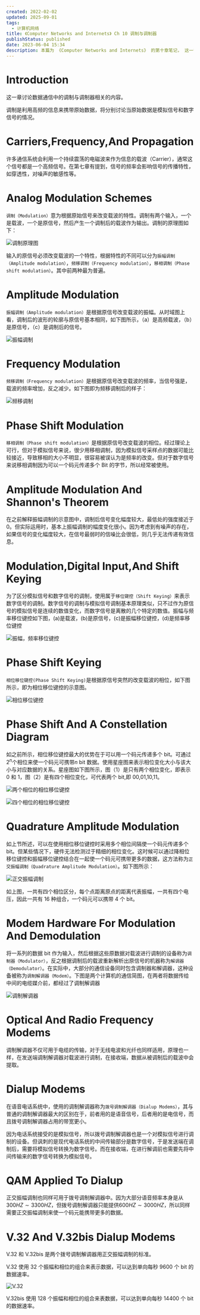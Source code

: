 ```yaml
---
created: 2022-02-02
updated: 2025-09-01
tags:
  - 计算机网络
title: 《Computer Networks and Internets》 Ch 10 调制与调制器
publishStatus: published
date: 2023-06-04 15:34
description: 本篇为 《Computer Networks and Internets》 的第十章笔记， 这一部分将介绍调制的概念，包括振幅调制，频移调制，移相调制，且会分别根据原始数据是模拟信号和数字信号两种情况进行讨论。在本章的最后，会对进行调制的设备——调制器进行简单的介绍。
---
```


# Introduction

这一章讨论数据通信中的调制与调制器相关的内容。

调制是利用高频的信息来携带原始数据，将分别讨论当原始数据是模拟信号和数字信号的情况。

# Carriers,Frequency,And Propagation

许多通信系统会利用一个持续震荡的电磁波来作为信息的载波（Carrier），通常这个信号都是一个高频信号。在第七章有提到，信号的频率会影响信号的传播特性，如穿透性，对噪声的敏感性等。

# Analog Modulation Schemes

`调制（Modulation）`意为根据原始信号来改变载波的特性。调制有两个输入，一个是载波，一个是原信号，然后产生一个调制后的载波作为输出。调制的原理图如下：

![调制原理图](/ch_10_modulation_and_modems/2019-12-07-23-21-31.png)

输入的原信号必须改变载波的一个特性，根据特性的不同可以分为`振幅调制（Amplitude modulation）`，`频移调制（Frequency modulation）`，`移相调制（Phase shift modulation）`。其中前两种最为普遍。

# Amplitude Modulation

`振幅调制（Amplitude modulation）`是根据原信号改变载波的振幅。从时域图上看，调制后的波形的轮廓与原信号基本相同，如下图所示，（a）是高频载波，（b）是原信号，（c）是调制后的信号。

![振幅调制](/ch_10_modulation_and_modems/2019-12-07-23-28-45.png)

# Frequency Modulation

`频移调制（Frequency modulation）`是根据原信号改变载波的频率，当信号强是，载波的频率增加，反之减少。如下图即为频移调制后的样子：

![频移调制](/ch_10_modulation_and_modems/2019-12-07-23-36-37.png)

# Phase Shift Modulation

`移相调制（Phase shift modulation）`是根据原信号改变载波的相位。经过理论上可行，但对于模拟信号来说，很少用移相调制，因为模拟信号采样点的数据可能比较接近，导致移相的大小不明显，很容易被误认为是频率的改变。但对于数字信号来说移相调制因为可以一个码元传递多个 Bit 的字节，所以经常被使用。

# Amplitude Modulation And Shannon's Theorem

在之前解释振幅调制的示意图中，调制后信号变化幅度较大，最低处的强度接近于 0。但实际运用时，基本上振幅调制的幅度变化很小。因为考虑到有噪声的存在，如果信号的变化幅度较大，在信号最弱时的信噪比会很低，则几乎无法传递有效信息。

# Modulation,Digital Input,And Shift Keying

为了区分模拟信号和数字信号的调制，使用属于`移位键控（Shift Keying）`来表示数字信号的调制。数字信号的调制与模拟信号调制基本原理类似，只不过作为原信号的模拟信号是连续的数值变化，而数字信号是离散的几个特定的数值。振幅与频率移位键控如下图，(a)是载波，(b)是原信号，(c)是振幅移位键控，(d)是频率移位键控

![振幅，频率移位键控](/ch_10_modulation_and_modems/2019-12-08-00-05-53.png)

# Phase Shift Keying

`相位移位键控(Phase Shift Keying)`是根据原信号突然的改变载波的相位，如下图所示，即为相位移位键控的示意图。

![相位移位键控](/ch_10_modulation_and_modems/2019-12-08-00-11-28.png)

# Phase Shift And A Constellation Diagram

如之前所示，相位移位键控最大的优势在于可以用一个码元传递多个 bit。可通过$2^n$个相位来使一个码元可携带$n$ bit 数据。使用星座图来表示相位变化大小与该大小与对应数据的关系。星座图如下图所示，图（1）是只有两个相位变化，即表示 0 和 1，图（2）是有四个相位变化，可代表两个 bit,即 00,01,10,11。

![两个相位的相位移位键控](/ch_10_modulation_and_modems/2019-12-08-00-18-17.png)

![四个相位的相位移位键控](/ch_10_modulation_and_modems/2019-12-08-00-18-54.png)

# Quadrature Amplitude Modulation

如上节所述，可以在使用相位移位键控时采用多个相位间隔使一个码元传递多个 bit。但某些情况下，硬件无法检测过于精细的相位变化。这时候可以通过降相位移位键控和振幅移位键控结合在一起使一个码元可携带更多的数据，这方法称为`正交振幅调制（Quadrature Amplitude Modulation）`。如下图所示：

![正交振幅调制](/ch_10_modulation_and_modems/2019-12-08-10-04-32.png)

如上图，一共有四个相位区分，每个点距离原点的距离代表振幅，一共有四个电压，因此一共有 16 种组合，一个码元可以携带 4 个 bit。

# Modem Hardware For Modulation And Demodulation

将一系列的数据 bit 作为输入，然后根据这些原数据对载波进行调制的设备称为`调制器（Modulator）`，反之根据调制后的载波重新解析出原信号的机器称为`解调器（Demodulator）`。在实际中，大部分的通信设备同时包含调制器和解调器，这种设备被称为`调制解调器（Modem）`。下图是两个计算机的通信简图，在两者将数据传给中间的电缆媒介前，都经过了调制解调器

![调制解调器](/ch_10_modulation_and_modems/2019-12-08-10-13-14.png)

# Optical And Radio Frequency Modems

调制解调器不仅可用于电缆的传输，对于无线电波和光纤也同样适用，原理也一样，在发送端调制解调器对载波进行调制，在接收端，数据从被调制后的载波中会提取。

# Dialup Modems

在语音电话系统中，使用的调制解调器称为`拨号调制解调器（Dialup Modems）`，其与普通的调制解调器最大的区别在于，前者用的是语音信号，后者用的是电信号，而且拨号调制解调器占用的带宽更小。

因为电话系统接受的是模拟信号，所以拨号调制解调器也是一个对模拟信号进行调制的设备。但讽刺的是现代电话系统的中间传输部分是数字信号，于是发送端在调制后，需要将模拟信号转换为数字信号。而在接收端，在进行解调前也需要先将中间传输来的数字信号转换为模拟信号。

# QAM Applied To Dialup

正交振幅调制也同样可用于拨号调制解调器中。因为大部分语音频率本身是从$300HZ\sim 3300HZ$，但拨号调制解调器只能提供$600HZ\sim 3000HZ$，所以同样需要正交振幅调制来使一个码元能携带更多的数据。

# V.32 And V.32bis Dialup Modems

V.32 和 V.32bis 是两个拨号调制解调器用正交振幅调制的标准。

V.32 使用 32 个振幅和相位的组合来表示数据，可以达到单向每秒 9600 个 bit 的数据速率。

![V.32](/ch_10_modulation_and_modems/2019-12-08-10-28-37.png)

V.32bis 使用 128 个振幅和相位的组合来表数据，可以达到单向每秒 14400 个 bit 的数据速率。

